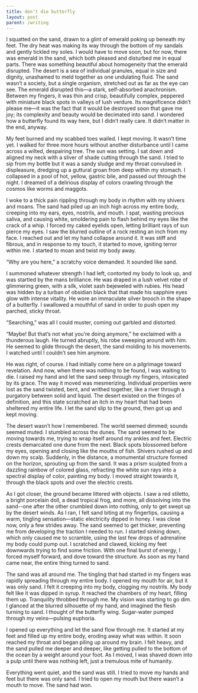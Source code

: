 ```yaml
---
title: don't die butterfly
layout: post
parent: /writing
---
```


I squatted on the sand, drawn to a glint of emerald poking up beneath my feet. The dry heat was making its way through the bottom of my sandals and gently tickled my soles. I would have to move soon, but for now, there was emerald in the sand, which both pleased and disturbed me in equal parts. There was something beautiful about homogeneity that the emerald disrupted. The desert is a sea of individual granules, equal in size and dignity, unashamed to meld together as one undulating fluid. The sand wasn’t a society, but a single organism, stretched out as far as the eye can see. The emerald disrupted this—a stark, self-absorbed anachronism. Between my fingers, it was thin and crisp, beautifully complex, peppered with miniature black spots in valleys of lush verdure. Its magnificence didn’t please me—it was the fact that it would be destroyed soon that gave me joy; its complexity and beauty would be decimated into sand. I wondered how a butterfly found its way here, but I didn’t really care. It didn’t matter in the end, anyway.

My feet burned and my scabbed toes wailed. I kept moving. It wasn’t time yet. I walked for three more hours without another disturbance until I came across a wilted, despairing tree. The sun was setting. I sat down and aligned my neck with a sliver of shade cutting through the sand. I tried to sip from my bottle but it was a sandy sludge and my throat convulsed in displeasure, dredging up a guttural groan from deep within my stomach. I collapsed in a pool of hot, yellow, gastric bile, and passed out through the night. I dreamed of a delirious display of colors crawling through the cosmos like worms and maggots.

I woke to a thick pain rippling through my body in rhythm with my shivers and moans. The sand had piled up an inch high across my entire body, creeping into my ears, eyes, nostrils, and mouth. I spat, wasting precious saliva, and causing white, smoldering pain to flash behind my eyes like the crack of a whip. I forced my caked eyelids open, letting brilliant rays of sun pierce my eyes. I saw the blurred outline of a rock resting an inch from my face. I reached out and let my hand collapse around it. It was stiff and fibrous, and in response to my touch, it started to move, igniting terror within me. I started to moan and twist my body away.

“Why are you here,” a scratchy voice demanded. It sounded like sand.

I summoned whatever strength I had left, contorted my body to look up, and was startled by the mans brilliance. He was draped in a lush velvet robe of glimmering green, with a silk, violet sash bejeweled with rubies. His head was hidden by a turban of obsidian black that that made his sapphire eyes glow with intense vitality. He wore an immaculate silver brooch in the shape of a butterfly. I swallowed a mouthful of sand in order to push open my parched, sticky throat.

“Searching,” was all I could muster, coming out garbled and distorted.

“Maybe! But that’s not what you’re doing anymore,” he exclaimed with a thunderous laugh. He turned abruptly, his robe sweeping around with him. He seemed to glide through the desert, the sand molding to his movements. I watched until I couldn’t see him anymore.

He was right, of course. I had initially come here on a pilgrimage toward revelation. And now, when there was nothing to be found, I was waiting to die. I raised my hand and let the sand seep through my fingers, intoxicated by its grace. The way it moved was mesmerizing. Individual properties were lost as the sand twisted, bent, and writhed together, like a river through a purgatory between solid and liquid. The desert existed on the fringes of definition, and this state scratched an itch in my heart that had been sheltered my entire life. I let the sand slip to the ground, then got up and kept moving.

The desert wasn’t how I remembered. The world seemed dimmed; sounds seemed muted. I stumbled across the dunes. The sand seemed to be moving towards me, trying to wrap itself around my ankles and feet. Electric crests demarcated one dune from the next. Black spots blossomed before my eyes, opening and closing like the mouths of fish. Shivers rushed up and down my scalp. Suddenly, in the distance, a monumental structure formed on the horizon, sprouting up from the sand. It was a prism sculpted from a dazzling rainbow of colored glass, refracting the white sun rays into a spectral display of color, painting my body. I moved straight towards it, through the black spots and over the electric crests.

As I got closer, the ground became littered with objects. I saw a red stiletto, a bright porcelain doll, a dead tropical frog, and more, all dissolving into the sand--one after the other crumbled down into nothing, only to get swept up by the desert winds. As I ran, I felt sand biting at my fingertips, causing a warm, tingling sensation—static electricity dipped in honey. I was close now, only a few strides away. The sand seemed to get thicker, preventing me from developing the traction I needed to run. I started sinking down, which only caused me to scramble, using the last few drops of adrenaline my body could pump out. I scratched and clawed, kicking my feet downwards trying to find some friction. With one final burst of energy, I forced myself forward, and dove toward the structure. As soon as my hand came near, the entire thing turned to sand.

The sand was all around me. The tingling that had started in my fingers was rapidly spreading through my entire body. I opened my mouth for air, but it was only sand. I felt it creeping into my body, clogging my nostrils. My body felt like it was dipped in syrup. It reached the chambers of my heart, filling them up. Tranquility throbbed through me. My vision was starting to go dim. I glanced at the blurred silhouette of my hand, and imagined the flesh turning to sand. I thought of the butterfly wing. Sugar-water pumped through my veins—pulsing euphoria.

I opened up everything and let the sand flow through me. It started at my feet and filled up my entire body, eroding away what was within. It soon reached my throat and began piling up around my brain. I felt heavy, and the sand pulled me deeper and deeper, like getting pulled to the bottom of the ocean by a weight around your foot. As I moved, I was shaved down into a pulp until there was nothing left, just a tremulous mite of humanity.

Everything went quiet, and the sand was still. I tried to move my hands and feet but there was only sand. I tried to open my mouth but there wasn’t a mouth to move. The sand had won.
